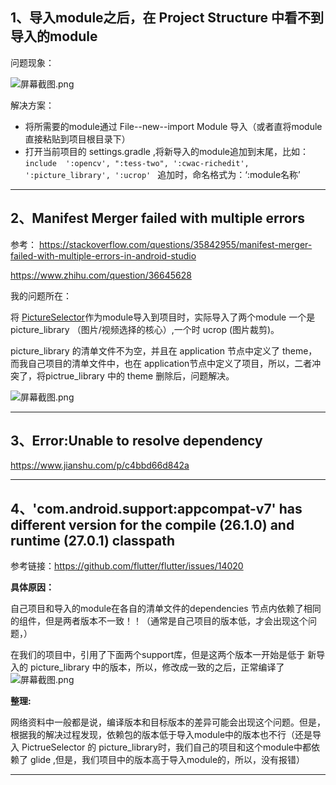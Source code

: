 
## 1、导入module之后，在 Project Structure 中看不到导入的module
问题现象：

![](https://gitee.com/uploads/images/2018/0419/140647_ec2ffd7d_930142.png "屏幕截图.png")

解决方案：
* 将所需要的module通过 File--new--import Module 导入（或者直将module直接粘贴到项目根目录下）
* 打开当前项目的 settings.gradle ,将新导入的module追加到末尾，比如：
`include  ':opencv', ":tess-two", ':cwac-richedit', ':picture_library', ':ucrop'
`
追加时，命名格式为：‘:module名称’
---


## 2、Manifest Merger failed with multiple errors 

参考：
https://stackoverflow.com/questions/35842955/manifest-merger-failed-with-multiple-errors-in-android-studio

https://www.zhihu.com/question/36645628

我的问题所在：

将 [PictureSelector](https://github.com/LuckSiege/PictureSelector)作为module导入到项目时，实际导入了两个module 一个是 picture_library （图片/视频选择的核心）,一个时 ucrop (图片裁剪)。

picture_library 的清单文件不为空，并且在 application 节点中定义了 theme， 而我自己项目的清单文件中，也在 application节点中定义了项目，所以，二者冲突了，将pictrue_library 中的 theme 删除后，问题解决。

![](https://gitee.com/uploads/images/2018/0419/161044_2c68df92_930142.png "屏幕截图.png")

---

## 3、Error:Unable to resolve dependency 
https://www.jianshu.com/p/c4bbd66d842a

---

## 4、'com.android.support:appcompat-v7' has different version for the compile (26.1.0) and runtime (27.0.1) classpath

参考链接：https://github.com/flutter/flutter/issues/14020

**具体原因：**

自己项目和导入的module在各自的清单文件的dependencies 节点内依赖了相同的组件，但是两者版本不一致！！（通常是自己项目的版本低，才会出现这个问题，）

在我们的项目中，引用了下面两个support库，但是这两个版本一开始是低于 新导入的 picture_library 中的版本，所以，修改成一致的之后，正常编译了
![](https://gitee.com/uploads/images/2018/0419/164851_865e656f_930142.png "屏幕截图.png")

**整理:**

网络资料中一般都是说，编译版本和目标版本的差异可能会出现这个问题。但是，根据我的解决过程发现，依赖包的版本低于导入module中的版本也不行（还是导入 PictrueSelector 的 picture_library时，我们自己的项目和这个module中都依赖了 glide ,但是，我们项目中的版本高于导入module的，所以，没有报错）

---

